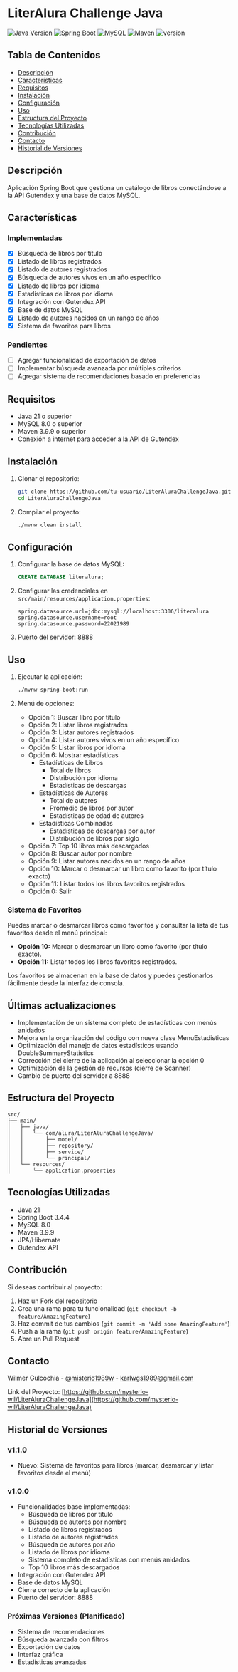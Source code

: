 # LiterAlura Challenge Java

[![Java Version](https://img.shields.io/badge/Java-21-blue.svg)](https://www.oracle.com/java/technologies/downloads/)
[![Spring Boot](https://img.shields.io/badge/Spring%20Boot-3.4.4-green.svg)](https://spring.io/projects/spring-boot)
[![MySQL](https://img.shields.io/badge/MySQL-8.0-blue.svg)](https://www.mysql.com/)
[![Maven](https://img.shields.io/badge/Maven-3.9.9-orange.svg)](https://maven.apache.org/)
![version](https://img.shields.io/badge/version-1.1.0-blue.svg)

## Tabla de Contenidos
- [Descripción](#descripción)
- [Características](#características)
- [Requisitos](#requisitos)
- [Instalación](#instalación)
- [Configuración](#configuración)
- [Uso](#uso)
- [Estructura del Proyecto](#estructura-del-proyecto)
- [Tecnologías Utilizadas](#tecnologías-utilizadas)
- [Contribución](#contribución)
- [Contacto](#contacto)
- [Historial de Versiones](#historial-de-versiones)

## Descripción
Aplicación Spring Boot que gestiona un catálogo de libros conectándose a la API Gutendex y una base de datos MySQL.

## Características
### Implementadas
- [x] Búsqueda de libros por título
- [x] Listado de libros registrados
- [x] Listado de autores registrados
- [x] Búsqueda de autores vivos en un año específico
- [x] Listado de libros por idioma
- [x] Estadísticas de libros por idioma
- [x] Integración con Gutendex API
- [x] Base de datos MySQL
- [x] Listado de autores nacidos en un rango de años
- [x] Sistema de favoritos para libros

### Pendientes
- [ ] Agregar funcionalidad de exportación de datos
- [ ] Implementar búsqueda avanzada por múltiples criterios
- [ ] Agregar sistema de recomendaciones basado en preferencias

## Requisitos
- Java 21 o superior
- MySQL 8.0 o superior
- Maven 3.9.9 o superior
- Conexión a internet para acceder a la API de Gutendex

## Instalación
1. Clonar el repositorio:
   ```bash
   git clone https://github.com/tu-usuario/LiterAluraChallengeJava.git
   cd LiterAluraChallengeJava
   ```

2. Compilar el proyecto:
   ```bash
   ./mvnw clean install
   ```

## Configuración
1. Configurar la base de datos MySQL:
   ```sql
   CREATE DATABASE literalura;
   ```

2. Configurar las credenciales en `src/main/resources/application.properties`:
   ```properties
   spring.datasource.url=jdbc:mysql://localhost:3306/literalura
   spring.datasource.username=root
   spring.datasource.password=22021989
   ```

3. Puerto del servidor: 8888

## Uso
1. Ejecutar la aplicación:
   ```bash
   ./mvnw spring-boot:run
   ```

2. Menú de opciones:
    - Opción 1: Buscar libro por título
    - Opción 2: Listar libros registrados
    - Opción 3: Listar autores registrados
    - Opción 4: Listar autores vivos en un año específico
    - Opción 5: Listar libros por idioma
    - Opción 6: Mostrar estadísticas
        - Estadísticas de Libros
            - Total de libros
            - Distribución por idioma
            - Estadísticas de descargas
        - Estadísticas de Autores
            - Total de autores
            - Promedio de libros por autor
            - Estadísticas de edad de autores
        - Estadísticas Combinadas
            - Estadísticas de descargas por autor
            - Distribución de libros por siglo
    - Opción 7: Top 10 libros más descargados
    - Opción 8: Buscar autor por nombre
    - Opción 9: Listar autores nacidos en un rango de años
    - Opción 10: Marcar o desmarcar un libro como favorito (por título exacto)
    - Opción 11: Listar todos los libros favoritos registrados
    - Opción 0: Salir

### Sistema de Favoritos

Puedes marcar o desmarcar libros como favoritos y consultar la lista de tus favoritos desde el menú principal:

- **Opción 10:** Marcar o desmarcar un libro como favorito (por título exacto).
- **Opción 11:** Listar todos los libros favoritos registrados.

Los favoritos se almacenan en la base de datos y puedes gestionarlos fácilmente desde la interfaz de consola.

## Últimas actualizaciones
- Implementación de un sistema completo de estadísticas con menús anidados
- Mejora en la organización del código con nueva clase MenuEstadisticas
- Optimización del manejo de datos estadísticos usando DoubleSummaryStatistics
- Corrección del cierre de la aplicación al seleccionar la opción 0
- Optimización de la gestión de recursos (cierre de Scanner)
- Cambio de puerto del servidor a 8888

## Estructura del Proyecto
```
src/
├── main/
│   ├── java/
│   │   └── com/alura/LiterAluraChallengeJava/
│   │       ├── model/
│   │       ├── repository/
│   │       ├── service/
│   │       └── principal/
│   └── resources/
│       └── application.properties
```

## Tecnologías Utilizadas
- Java 21
- Spring Boot 3.4.4
- MySQL 8.0
- Maven 3.9.9
- JPA/Hibernate
- Gutendex API

## Contribución
Si deseas contribuir al proyecto:
1. Haz un Fork del repositorio
2. Crea una rama para tu funcionalidad (`git checkout -b feature/AmazingFeature`)
3. Haz commit de tus cambios (`git commit -m 'Add some AmazingFeature'`)
4. Push a la rama (`git push origin feature/AmazingFeature`)
5. Abre un Pull Request

## Contacto
Wilmer Gulcochia - [@misterio1989w](https://x.com/misterio1989w) - karlwgs1989@gmail.com

Link del Proyecto: [https://github.com/mysterio-wil/LiterAluraChallengeJava](https://github.com/mysterio-wil/LiterAluraChallengeJava)

## Historial de Versiones

### v1.1.0
- Nuevo: Sistema de favoritos para libros (marcar, desmarcar y listar favoritos desde el menú)

### v1.0.0
- Funcionalidades base implementadas:
    - Búsqueda de libros por título
    - Búsqueda de autores por nombre
    - Listado de libros registrados
    - Listado de autores registrados
    - Búsqueda de autores por año
    - Listado de libros por idioma
    - Sistema completo de estadísticas con menús anidados
    - Top 10 libros más descargados
- Integración con Gutendex API
- Base de datos MySQL
- Cierre correcto de la aplicación
- Puerto del servidor: 8888

### Próximas Versiones (Planificado)
- Sistema de recomendaciones
- Búsqueda avanzada con filtros
- Exportación de datos
- Interfaz gráfica
- Estadísticas avanzadas